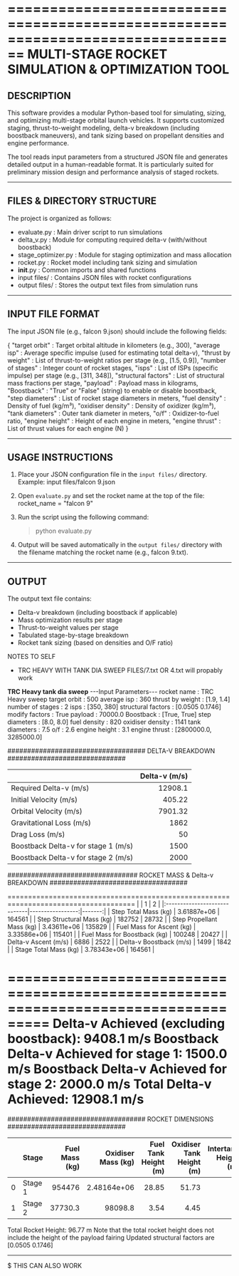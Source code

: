 ================================================================================
                        MULTI-STAGE ROCKET SIMULATION & OPTIMIZATION TOOL
================================================================================

DESCRIPTION
-----------
This software provides a modular Python-based tool for simulating, sizing, and 
optimizing multi-stage orbital launch vehicles. It supports customized staging, 
thrust-to-weight modeling, delta-v breakdown (including boostback maneuvers), 
and tank sizing based on propellant densities and engine performance.

The tool reads input parameters from a structured JSON file and generates 
detailed output in a human-readable format. It is particularly suited for 
preliminary mission design and performance analysis of staged rockets.

--------------------------------------------------------------------------------

FILES & DIRECTORY STRUCTURE
---------------------------
The project is organized as follows:

- evaluate.py              : Main driver script to run simulations
- delta_v.py               : Module for computing required delta-v (with/without boostback)
- stage_optimizer.py       : Module for staging optimization and mass allocation
- rocket.py                : Rocket model including tank sizing and simulation
- __init__.py              : Common imports and shared functions
- input files/             : Contains JSON files with rocket configurations
- output files/            : Stores the output text files from simulation runs

--------------------------------------------------------------------------------

INPUT FILE FORMAT
-----------------
The input JSON file (e.g., falcon 9.json) should include the following fields:

{
  "target orbit"         : Target orbital altitude in kilometers (e.g., 300),
  "average isp"          : Average specific impulse (used for estimating total delta-v),
  "thrust by weight"     : List of thrust-to-weight ratios per stage (e.g., [1.5, 0.9]),
  "number of stages"     : Integer count of rocket stages,
  "isps"                 : List of ISPs (specific impulse) per stage (e.g., [311, 348]),
  "structural factors"   : List of structural mass fractions per stage,
  "payload"              : Payload mass in kilograms,
  "Boostback"            : "True" or "False" (string) to enable or disable boostback,
  "step diameters"       : List of rocket stage diameters in meters,
  "fuel density"         : Density of fuel (kg/m³),
  "oxidiser density"     : Density of oxidizer (kg/m³),
  "tank diameters"       : Outer tank diameter in meters,
  "o/f"                  : Oxidizer-to-fuel ratio,
  "engine height"        : Height of each engine in meters,
  "engine thrust"        : List of thrust values for each engine (N)
}

--------------------------------------------------------------------------------

USAGE INSTRUCTIONS
------------------

1. Place your JSON configuration file in the `input files/` directory.
   Example: input files/falcon 9.json

2. Open `evaluate.py` and set the rocket name at the top of the file:
   rocket_name = "falcon 9"

3. Run the script using the following command:
   > python evaluate.py

4. Output will be saved automatically in the `output files/` directory
   with the filename matching the rocket name (e.g., falcon 9.txt).

--------------------------------------------------------------------------------

OUTPUT
------
The output text file contains:

- Delta-v breakdown (including boostback if applicable)
- Mass optimization results per stage
- Thrust-to-weight values per stage
- Tabulated stage-by-stage breakdown
- Rocket tank sizing (based on densities and O/F ratio)



NOTES TO SELF
- TRC HEAVY WITH TANK DIA SWEEP FILES/7.txt OR 4.txt will propably work


**********************************************************************************TRC Heavy tank dia
sweep**********************************************************************************
---Input Parameters---
rocket name : TRC Heavy sweep
target orbit : 500
average isp : 360
thrust by weight : [1.9, 1.4]
number of stages : 2
isps : [350, 380]
structural factors : [0.0505 0.1746]
modify factors : True
payload : 70000.0
Boostback : [True, True]
step diameters : [8.0, 8.0]
fuel density : 820
oxidiser density : 1141
tank diameters : 7.5
o/f : 2.6
engine height : 3.1
engine thrust : [2800000.0, 3285000.0]

###################################   DELTA-V BREAKDOWN   ##############################

|                                     |   Delta-v (m/s) |
|:------------------------------------|----------------:|
| Required Delta-v (m/s)              |        12908.1  |
| Initial Velocity (m/s)              |          405.22 |
| Orbital Velocity (m/s)              |         7901.32 |
| Gravitational Loss (m/s)            |         1862    |
| Drag Loss (m/s)                     |           50    |
| Boostback Delta-v for stage 1 (m/s) |         1500    |
| Boostback Delta-v for stage 2 (m/s) |         2000    |

################################# ROCKET MASS & Delta-v BREAKDOWN ###################################

=====================================================================================
|                              |                1 |      2 |
|:-----------------------------|-----------------:|-------:|
| Step Total Mass (kg)         |      3.61887e+06 | 164561 |
| Step Structural Mass (kg)    | 182752           |  28732 |
| Step Propellant Mass (kg)    |      3.43611e+06 | 135829 |
| Fuel Mass for Ascent (kg)    |      3.33586e+06 | 115401 |
| Fuel Mass for Boostback (kg) | 100248           |  20427 |
| Delta-v Ascent (m/s)         |   6886           |   2522 |
| Delta-v Boostback (m/s)      |   1499           |   1842 |
| Stage Total Mass (kg)        |      3.78343e+06 | 164561 |

===================================================================================
Delta-v Achieved (excluding boostback): 9408.1 m/s
Boostback Delta-v Achieved for stage 1: 1500.0 m/s
Boostback Delta-v Achieved for stage 2: 2000.0 m/s
Total Delta-v Achieved: 12908.1 m/s
===================================================================================

###################################   ROCKET DIMENSIONS   ##############################

|    | Stage   |   Fuel Mass (kg) |   Oxidiser Mass (kg) |   Fuel Tank Height (m) |   Oxidiser Tank Height (m) |   Intertank Height (m) |   Engine Count |   Total Stage Height (m) |
|---:|:--------|-----------------:|---------------------:|-----------------------:|---------------------------:|-----------------------:|---------------:|-------------------------:|
|  0 | Stage 1 |         954476   |          2.48164e+06 |                  28.85 |                      51.73 |                      0 |             26 |                    83.68 |
|  1 | Stage 2 |          37730.3 |      98098.8         |                   3.54 |                       4.45 |                      0 |              1 |                    11.09 |

Total Rocket Height: 96.77 m
Note that the total rocket height does not include the height of the payload fairing
Updated structural factors are [0.0505 0.1746]
********************************************************************************************************************************

$$$$$$$$$ THIS CAN ALSO WORK